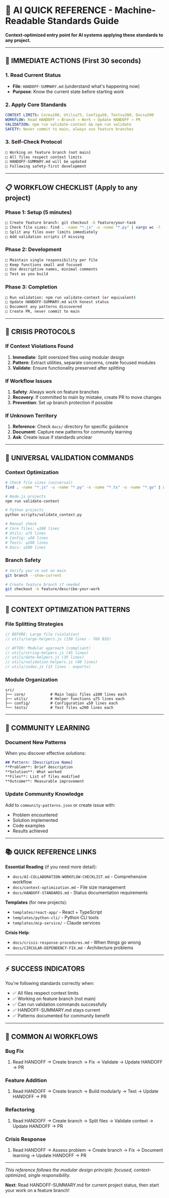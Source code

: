 # 🤖 AI QUICK REFERENCE - Machine-Readable Standards Guide

**Context-optimized entry point for AI systems applying these standards to any project.**

---

## 🎯 **IMMEDIATE ACTIONS** (First 30 seconds)

### **1. Read Current Status**
- **File**: `HANDOFF-SUMMARY.md` (understand what's happening now)
- **Purpose**: Know the current state before starting work

### **2. Apply Core Standards**
```yaml
CONTEXT LIMITS: Core≤100, Utils≤75, Config≤50, Tests≤200, Docs≤500
WORKFLOW: Read HANDOFF → Branch → Work → Update HANDOFF → PR
VALIDATION: npm run validate-context && npm run validate
SAFETY: Never commit to main, always use feature branches
```

### **3. Self-Check Protocol**
```bash
□ Working on feature branch (not main)
□ All files respect context limits
□ HANDOFF-SUMMARY.md will be updated
□ Following safety-first development
```

---

## 📋 **WORKFLOW CHECKLIST** (Apply to any project)

### **Phase 1: Setup (5 minutes)**
```bash
□ Create feature branch: git checkout -b feature/your-task
□ Check file sizes: find . -name "*.js" -o -name "*.py" | xargs wc -l
□ Split any files over limits immediately
□ Add validation scripts if missing
```

### **Phase 2: Development**
```bash
□ Maintain single responsibility per file
□ Keep functions small and focused
□ Use descriptive names, minimal comments
□ Test as you build
```

### **Phase 3: Completion**
```bash
□ Run validation: npm run validate-context (or equivalent)
□ Update HANDOFF-SUMMARY.md with honest status
□ Document any patterns discovered
□ Create PR, never commit to main
```

---

## 🚨 **CRISIS PROTOCOLS**

### **If Context Violations Found**
1. **Immediate**: Split oversized files using modular design
2. **Pattern**: Extract utilities, separate concerns, create focused modules
3. **Validate**: Ensure functionality preserved after splitting

### **If Workflow Issues**
1. **Safety**: Always work on feature branches
2. **Recovery**: If committed to main by mistake, create PR to move changes
3. **Prevention**: Set up branch protection if possible

### **If Unknown Territory**
1. **Reference**: Check `docs/` directory for specific guidance
2. **Document**: Capture new patterns for community learning
3. **Ask**: Create issue if standards unclear

---

## 🔧 **UNIVERSAL VALIDATION COMMANDS**

### **Context Optimization**
```bash
# Check file sizes (universal)
find . -name "*.js" -o -name "*.py" -o -name "*.ts" -o -name "*.go" | xargs wc -l | sort -n

# Node.js projects
npm run validate-context

# Python projects  
python scripts/validate_context.py

# Manual check
# Core files: ≤100 lines
# Utils: ≤75 lines
# Config: ≤50 lines
# Tests: ≤200 lines
# Docs: ≤500 lines
```

### **Branch Safety**
```bash
# Verify you're not on main
git branch --show-current

# Create feature branch if needed
git checkout -b feature/describe-your-work
```

---

## 🎯 **CONTEXT OPTIMIZATION PATTERNS**

### **File Splitting Strategies**
```javascript
// BEFORE: Large file (violation)
// utils/large-helpers.js (150 lines - TOO BIG)

// AFTER: Modular approach (compliant)
// utils/string-helpers.js (45 lines)
// utils/date-helpers.js (35 lines)  
// utils/validation-helpers.js (40 lines)
// utils/index.js (15 lines - exports)
```

### **Module Organization**
```
src/
├── core/           # Main logic files ≤100 lines each
├── utils/          # Helper functions ≤75 lines each
├── config/         # Configuration ≤50 lines each
└── tests/          # Test files ≤200 lines each
```

---

## 🤝 **COMMUNITY LEARNING**

### **Document New Patterns**
When you discover effective solutions:
```markdown
## Pattern: [Descriptive Name]
**Problem**: Brief description
**Solution**: What worked
**Files**: List of files modified
**Outcome**: Measurable improvement
```

### **Update Community Knowledge**
Add to `community-patterns.json` or create issue with:
- Problem encountered
- Solution implemented  
- Code examples
- Results achieved

---

## 📚 **QUICK REFERENCE LINKS**

**Essential Reading** (if you need more detail):
- `docs/AI-COLLABORATION-WORKFLOW-CHECKLIST.md` - Comprehensive workflow
- `docs/context-optimization.md` - File size management
- `docs/HANDOFF-STANDARDS.md` - Status documentation requirements

**Templates** (for new projects):
- `templates/react-app/` - React + TypeScript
- `templates/python-cli/` - Python CLI tools
- `templates/mcp-service/` - Claude services

**Crisis Help**:
- `docs/crisis-response-procedures.md` - When things go wrong
- `docs/CIRCULAR-DEPENDENCY-FIX.md` - Architecture problems

---

## ⚡ **SUCCESS INDICATORS**

You're following standards correctly when:
- ✅ All files respect context limits
- ✅ Working on feature branch (not main)
- ✅ Can run validation commands successfully  
- ✅ HANDOFF-SUMMARY.md stays current
- ✅ Patterns documented for community benefit

---

## 🎯 **COMMON AI WORKFLOWS**

### **Bug Fix**
1. Read HANDOFF → Create branch → Fix → Validate → Update HANDOFF → PR

### **Feature Addition**  
1. Read HANDOFF → Create branch → Build modularly → Test → Update HANDOFF → PR

### **Refactoring**
1. Read HANDOFF → Create branch → Split files → Validate context → Update HANDOFF → PR

### **Crisis Response**
1. Read HANDOFF → Assess problem → Create branch → Fix → Document learning → Update HANDOFF → PR

---

*This reference follows the modular design principle: focused, context-optimized, single responsibility.*

**Next**: Read HANDOFF-SUMMARY.md for current project status, then start your work on a feature branch!